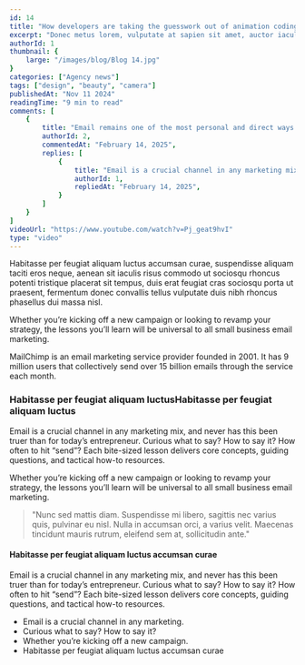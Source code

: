 ```yaml
---
id: 14
title: "How developers are taking the guesswork out of animation coding" 
excerpt: "Donec metus lorem, vulputate at sapien sit amet, auctor iaculis lorem. In vel hendrerit nisi. Vestibulum eget risus velit. Aliquam tristique libero at dui sodales, et placerat orci lobortis. Maecenas ipsum neque, elementum id dignissim et, imperdiet vitae mauris."
authorId: 1
thumbnail: {
	large: "/images/blog/Blog 14.jpg" 
}
categories: ["Agency news"]
tags: ["design", "beauty", "camera"]
publishedAt: "Nov 11 2024"
readingTime: "9 min to read"
comments: [
	{
		title: "Email remains one of the most personal and direct ways to connect with your audience—especially when done right. Curious to hear how you're leveraging it at your end.",
		authorId: 2,
		commentedAt: "February 14, 2025",
		replies: [
			{
				title: "Email is a crucial channel in any marketing mix, and never has this been truer than for today’s entrepreneur. Curious what to say.",
				authorId: 1,
				repliedAt: "February 14, 2025",
			}
		]
	}
]
videoUrl: "https://www.youtube.com/watch?v=Pj_geat9hvI"
type: "video"
---
```


Habitasse per feugiat aliquam luctus accumsan curae, suspendisse aliquam taciti eros neque, aenean sit iaculis risus commodo ut sociosqu rhoncus potenti tristique placerat sit tempus, duis erat feugiat cras sociosqu porta ut praesent, fermentum donec convallis tellus vulputate duis nibh rhoncus phasellus dui massa nisl.

Whether you’re kicking off a new campaign or looking to revamp your strategy, the lessons you’ll learn will be universal to all small business email marketing.

MailChimp is an email marketing service provider founded in 2001. It has 9 million users that collectively send over 15 billion emails through the service each month.

### Habitasse per feugiat aliquam luctusHabitasse per feugiat aliquam luctus

Email is a crucial channel in any marketing mix, and never has this been truer than for today’s entrepreneur. Curious what to say? How to say it? How often to hit “send”? Each bite-sized lesson delivers core concepts, guiding questions, and tactical how-to resources.

Whether you’re kicking off a new campaign or looking to revamp your strategy, the lessons you’ll learn will be universal to all small business email marketing.

> "Nunc sed mattis diam. Suspendisse mi libero, sagittis nec varius quis, pulvinar eu nisl. Nulla in accumsan orci, a varius velit. Maecenas tincidunt mauris rutrum, eleifend sem at, sollicitudin ante."

#### Habitasse per feugiat aliquam luctus accumsan curae

Email is a crucial channel in any marketing mix, and never has this been truer than for today’s entrepreneur. Curious what to say? How to say it? How often to hit “send”? Each bite-sized lesson delivers core concepts, guiding questions, and tactical how-to resources.

- Email is a crucial channel in any marketing.
- Curious what to say? How to say it?
- Whether you’re kicking off a new campaign.
- Habitasse per feugiat aliquam luctus accumsan curae
